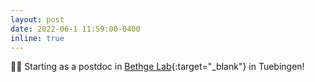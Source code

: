 ```yaml
---
layout: post
date: 2022-06-1 11:59:00-0400
inline: true
---
```

👨‍💻 Starting as a postdoc in [Bethge Lab](http://bethgelab.org/){:target="\_blank"} in Tuebingen!
